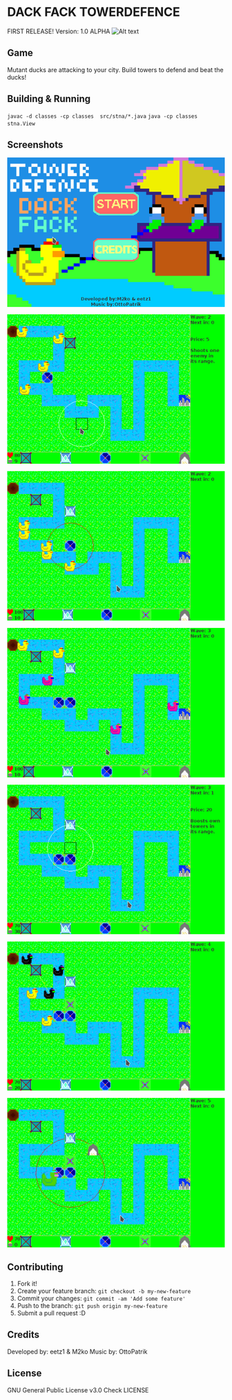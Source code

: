  
# DACK FACK TOWERDEFENCE

FIRST RELEASE!
Version: 1.0 ALPHA
![Alt text](https://github.com/eetz1/stna/blob/master/images/bg.png?raw=true "Duckfuck")


## Game

Mutant ducks are attacking to your city. Build towers to defend and beat the ducks!

## Building & Running
`javac -d classes -cp classes  src/stna/*.java`
`java -cp classes stna.View`

## Screenshots
![Alt text](https://github.com/eekkelund/DF_TowerDefence/blob/master/screenshots/menu_screenshot.png?raw=true "Menu")

![Alt text](https://github.com/eekkelund/DF_TowerDefence/blob/master/screenshots/newtower_screenshot.png?raw=true "New tower")

![Alt text](https://github.com/eekkelund/DF_TowerDefence/blob/master/screenshots/shoot_screenshot.png?raw=true "Shooting")

![Alt text](https://github.com/eekkelund/DF_TowerDefence/blob/master/screenshots/pinkduck_screenshot.png?raw=true "PinkDucks")

![Alt text](https://github.com/eekkelund/DF_TowerDefence/blob/master/screenshots/boosttower_screenshot.png?raw=true "BoostTower")

![Alt text](https://github.com/eekkelund/DF_TowerDefence/blob/master/screenshots/blackduck_screenshot.png?raw=true "BlackDucks")

![Alt text](https://github.com/eekkelund/DF_TowerDefence/blob/master/screenshots/bigduck_screenshot.png?raw=true "BossDuck")

## Contributing

1. Fork it!
2. Create your feature branch: `git checkout -b my-new-feature`
3. Commit your changes: `git commit -am 'Add some feature'`
4. Push to the branch: `git push origin my-new-feature`
5. Submit a pull request :D


## Credits

Developed by: eetz1 & M2ko
Music by: OttoPatrik

## License

GNU General Public License v3.0
Check LICENSE
